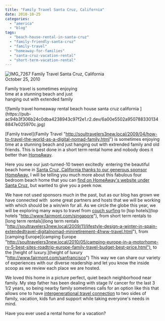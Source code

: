 ```yaml
---
title: "Family Travel Santa Cruz, California"
date: 2010-10-25
categories: 
  - "america"
  - "blog"
tags: 
  - "beach-house-rental-in-santa-cruz"
  - "family-friendly-santa-cruz"
  - "family-travel"
  - "homeaway-for-families"
  - "santa-cruz-vacation-rental"
  - "short-term-vacation-rental"
---
```


 ![IMG_7267](https://pub-ac94b3f306b24c0dba4238943c97f2e1.r2.dev/6a00e5502a950788330133f556df77970b.jpg) Family Travel Santa Cruz, California  
October 25, 2010

Family travel is sometimes enjoying  
time at a stunning beach and just  
hanging out with extended family  

<!--more--> ![family travel homeaway rental beach house santa cruz california ](https://pub-ac94b3f306b24c0dba4238943c97f2e1.r2.dev/6a00e5502a9507883301348847e025970c.jpg)

[Family travel](Family Travel "http://soultravelers3new.local/2009/04/how-to-travel-the-world-as-a-digital-nomad-family.html") is sometimes enjoying time at a stunning beach and just hanging out with extrended family and old friends. This is best done in a short term rental home and nobody does it better than [HomeAway](http://www.homeaway.com/ "HomeAway Vacation rentals").

Here you see our just-turned-10 tween excitedly  entering the beautiful beach home in [Santa Cruz, California thanks to our generous sponsor HomeAway.](http://www.homeaway.com/vacation-rental/p292549 "santa cruise beach house homeaway") I will be telling you much more about this fabulous four bedroom beach home that you can [find on HomeAway's website under Santa Cruz](http://www.homeaway.com/search/keywords:santa+cruz+california "homeaway rental vacation homes in santa cruz, california")[,](http://www.homeaway.com/search/keywords:santa+cruz+california "homeaway rental vacation homes in santa cruz, california") but wanted to give you a peek now.

We have not used sponsors much in the past, but as our blog has grown we have connected with  some great partners and hosts that we will be working with which should be a win/win for all. As we circle the globe this year, we will be exploring many ways to travel from [couch surfing](couchsurfing "http://www.couchsurfing.org/") [](couchsurfing "http://www.couchsurfing.org/")to [top hotels](top hotels "http://www.fairmont.com/singapore"), from short term rentals to [long term rentals](long term rentals  "http://soultravelers3new.local/2009/11/lifestyle-design-a-winter-in-spain-extendedtravel-digitalnomad-miniretirement-4hww-travel.html"), from [camping Europe](camping Europe "http://soultravelers3new.local/2010/05/camping-europe-in-a-motorhome-rv-5-best-sites-roadtrip-europe-family-travel-budget-best-price.html")  to the [height of luxury.](height of luxury "http://www.fairmont.com/sanfrancisco") This way we can share our variety of experiences with our diverse readership and let you know the inside scoop as we review each place we are hosted. 

We loved this home in a picture perfect, quiet beach neighborhood near family. My step father has been dealing with stage IV cancer for the last 3 1/2 years, so being nearby family sometimes calls for an option like this that allows one to have [intergenerational travel connection](intergenerational  "http://soultravelers3new.local/2007/02/family-arrives.html") to two sides of family, vacation, kids fun and support while taking everyone's needs in mind.

Have you ever used a rental home for a vacation?
